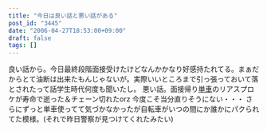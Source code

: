 ```yaml
---
title: "今日は良い話と悪い話がある"
post_id: "3445"
date: "2006-04-27T18:53:00+09:00"
draft: false
tags: []
---
```



良い話から。今日最終段階面接受けたけどなんかかなり好感持たれてる。まぁだからとて油断は出来たもんじゃないが。実際いいところまで引っ張っておいて落とされたって話学生時代何度も聞いたし。 悪い話。面接帰り[単車](/tag/yb-1)のリアスプロケが寿命で逝った＆チェーン切れたorz 今度こそ当分直りそうにない・・・ さらにずっと単車使ってて気づかなかったが自転車がいつの間にか誰かにパクられてた模様。(それで昨日警察が見つけてくれたみたい)
